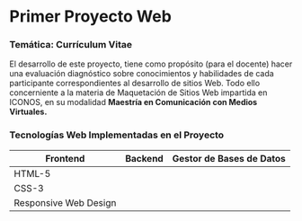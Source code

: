 # Primer Proyecto Web
### Temática: Currículum Vitae

El desarrollo de este proyecto, tiene como propósito (para el docente) hacer una evaluación diagnóstico sobre conocimientos y habilidades de cada participante correspondientes al desarrollo de sitios Web. Todo ello concerniente a la materia de Maquetación de Sitios Web impartida en ICONOS, en su modalidad **Maestría en Comunicación con Medios Virtuales.** 

### Tecnologías Web Implementadas en el Proyecto

| Frontend               | Backend                 | Gestor de Bases de Datos |
| ---------------------- | ----------------------- | ------------------------ |
| HTML-5                 	      											  |
| CSS-3                           			                                  |
| Responsive Web Design           			                                  |



